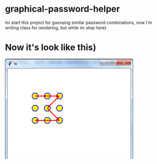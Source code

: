 # graphical-password-helper
Im start this project for guessing similar password combinations, now i'm writing class for rendering, but while im stop here)

# Now it's look like this)

![image](_git_images/window.png)
